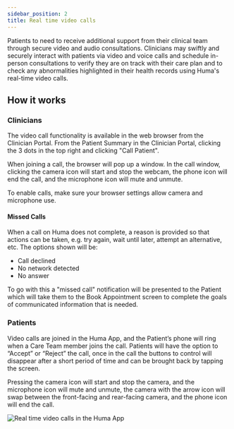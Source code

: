 ```yaml
---
sidebar_position: 2
title: Real time video calls
---
```


Patients to need to receive additional support from their clinical team through secure video and audio consultations. Clinicians may swiftly and securely interact with patients via video and voice calls and schedule in-person consultations to verify they are on track with their care plan and to check any abnormalities highlighted in their health records using Huma's real-time video calls.

## How it works

### Clinicians

The video call functionality is available in the web browser from the Clinician Portal. From the Patient Summary in the Clinician Portal, clicking the 3 dots in the top right and clicking "Call Patient".

<!-- ![Calling Patients in the Huma App](./assets/cp-call-patient.png) -->

When joining a call, the browser will pop up a window. In the call window, clicking the camera icon will start and stop the webcam, the phone icon will end the call, and the microphone icon will mute and unmute.

To enable calls, make sure your browser settings allow camera and microphone use.

#### Missed Calls

When a call on Huma does not complete, a reason is provided so that actions can be taken, e.g. try again, wait until later, attempt an alternative, etc. The options shown will be:

- Call declined
- No network detected
- No answer

To go with this a "missed call" notification will be presented to the Patient which will take them to the Book Appointment screen to complete the goals of communicated information that is needed.

### Patients

Video calls are joined in the Huma App, and the Patient’s phone will ring when a Care Team member joins the call. Patients will have the option to “Accept” or “Reject” the call, once in the call the buttons to control will disappear after a short period of time and can be brought back by tapping the screen.

Pressing the camera icon will start and stop the camera, and the microphone icon will mute and unmute, the camera with the arrow icon will swap between the front-facing and rear-facing camera, and the phone icon will end the call.

![Real time video calls in the Huma App](./assets/real-time-video-calls.svg)